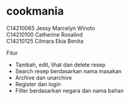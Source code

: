 # cookmania 

C14210065 Jessy Marcelyn Winoto <br />
C14210100 Catherine Rosalind <br />
C14210125 Cilmara Ekia Benita <br />

Fitur<br />
- Tambah, edit, lihat dan delete resep
- Search resep berdasarkan nama masakan
- Archive dan unarchive
- Register dan login
- Filter berdasarkan negara dan nama bahan

